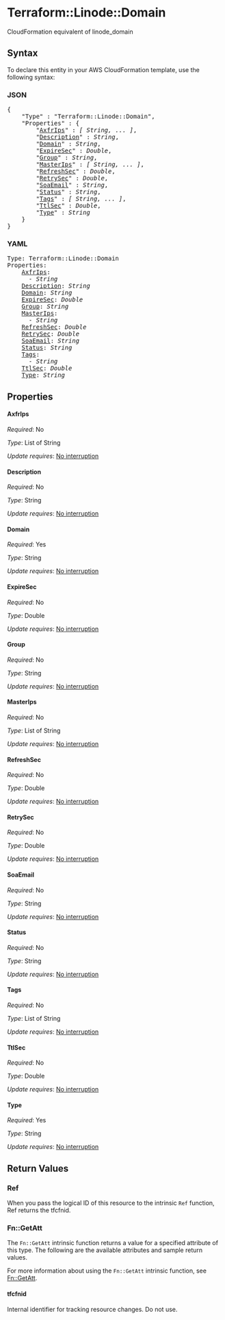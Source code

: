 # Terraform::Linode::Domain

CloudFormation equivalent of linode_domain

## Syntax

To declare this entity in your AWS CloudFormation template, use the following syntax:

### JSON

<pre>
{
    "Type" : "Terraform::Linode::Domain",
    "Properties" : {
        "<a href="#axfrips" title="AxfrIps">AxfrIps</a>" : <i>[ String, ... ]</i>,
        "<a href="#description" title="Description">Description</a>" : <i>String</i>,
        "<a href="#domain" title="Domain">Domain</a>" : <i>String</i>,
        "<a href="#expiresec" title="ExpireSec">ExpireSec</a>" : <i>Double</i>,
        "<a href="#group" title="Group">Group</a>" : <i>String</i>,
        "<a href="#masterips" title="MasterIps">MasterIps</a>" : <i>[ String, ... ]</i>,
        "<a href="#refreshsec" title="RefreshSec">RefreshSec</a>" : <i>Double</i>,
        "<a href="#retrysec" title="RetrySec">RetrySec</a>" : <i>Double</i>,
        "<a href="#soaemail" title="SoaEmail">SoaEmail</a>" : <i>String</i>,
        "<a href="#status" title="Status">Status</a>" : <i>String</i>,
        "<a href="#tags" title="Tags">Tags</a>" : <i>[ String, ... ]</i>,
        "<a href="#ttlsec" title="TtlSec">TtlSec</a>" : <i>Double</i>,
        "<a href="#type" title="Type">Type</a>" : <i>String</i>
    }
}
</pre>

### YAML

<pre>
Type: Terraform::Linode::Domain
Properties:
    <a href="#axfrips" title="AxfrIps">AxfrIps</a>: <i>
      - String</i>
    <a href="#description" title="Description">Description</a>: <i>String</i>
    <a href="#domain" title="Domain">Domain</a>: <i>String</i>
    <a href="#expiresec" title="ExpireSec">ExpireSec</a>: <i>Double</i>
    <a href="#group" title="Group">Group</a>: <i>String</i>
    <a href="#masterips" title="MasterIps">MasterIps</a>: <i>
      - String</i>
    <a href="#refreshsec" title="RefreshSec">RefreshSec</a>: <i>Double</i>
    <a href="#retrysec" title="RetrySec">RetrySec</a>: <i>Double</i>
    <a href="#soaemail" title="SoaEmail">SoaEmail</a>: <i>String</i>
    <a href="#status" title="Status">Status</a>: <i>String</i>
    <a href="#tags" title="Tags">Tags</a>: <i>
      - String</i>
    <a href="#ttlsec" title="TtlSec">TtlSec</a>: <i>Double</i>
    <a href="#type" title="Type">Type</a>: <i>String</i>
</pre>

## Properties

#### AxfrIps

_Required_: No

_Type_: List of String

_Update requires_: [No interruption](https://docs.aws.amazon.com/AWSCloudFormation/latest/UserGuide/using-cfn-updating-stacks-update-behaviors.html#update-no-interrupt)

#### Description

_Required_: No

_Type_: String

_Update requires_: [No interruption](https://docs.aws.amazon.com/AWSCloudFormation/latest/UserGuide/using-cfn-updating-stacks-update-behaviors.html#update-no-interrupt)

#### Domain

_Required_: Yes

_Type_: String

_Update requires_: [No interruption](https://docs.aws.amazon.com/AWSCloudFormation/latest/UserGuide/using-cfn-updating-stacks-update-behaviors.html#update-no-interrupt)

#### ExpireSec

_Required_: No

_Type_: Double

_Update requires_: [No interruption](https://docs.aws.amazon.com/AWSCloudFormation/latest/UserGuide/using-cfn-updating-stacks-update-behaviors.html#update-no-interrupt)

#### Group

_Required_: No

_Type_: String

_Update requires_: [No interruption](https://docs.aws.amazon.com/AWSCloudFormation/latest/UserGuide/using-cfn-updating-stacks-update-behaviors.html#update-no-interrupt)

#### MasterIps

_Required_: No

_Type_: List of String

_Update requires_: [No interruption](https://docs.aws.amazon.com/AWSCloudFormation/latest/UserGuide/using-cfn-updating-stacks-update-behaviors.html#update-no-interrupt)

#### RefreshSec

_Required_: No

_Type_: Double

_Update requires_: [No interruption](https://docs.aws.amazon.com/AWSCloudFormation/latest/UserGuide/using-cfn-updating-stacks-update-behaviors.html#update-no-interrupt)

#### RetrySec

_Required_: No

_Type_: Double

_Update requires_: [No interruption](https://docs.aws.amazon.com/AWSCloudFormation/latest/UserGuide/using-cfn-updating-stacks-update-behaviors.html#update-no-interrupt)

#### SoaEmail

_Required_: No

_Type_: String

_Update requires_: [No interruption](https://docs.aws.amazon.com/AWSCloudFormation/latest/UserGuide/using-cfn-updating-stacks-update-behaviors.html#update-no-interrupt)

#### Status

_Required_: No

_Type_: String

_Update requires_: [No interruption](https://docs.aws.amazon.com/AWSCloudFormation/latest/UserGuide/using-cfn-updating-stacks-update-behaviors.html#update-no-interrupt)

#### Tags

_Required_: No

_Type_: List of String

_Update requires_: [No interruption](https://docs.aws.amazon.com/AWSCloudFormation/latest/UserGuide/using-cfn-updating-stacks-update-behaviors.html#update-no-interrupt)

#### TtlSec

_Required_: No

_Type_: Double

_Update requires_: [No interruption](https://docs.aws.amazon.com/AWSCloudFormation/latest/UserGuide/using-cfn-updating-stacks-update-behaviors.html#update-no-interrupt)

#### Type

_Required_: Yes

_Type_: String

_Update requires_: [No interruption](https://docs.aws.amazon.com/AWSCloudFormation/latest/UserGuide/using-cfn-updating-stacks-update-behaviors.html#update-no-interrupt)

## Return Values

### Ref

When you pass the logical ID of this resource to the intrinsic `Ref` function, Ref returns the tfcfnid.

### Fn::GetAtt

The `Fn::GetAtt` intrinsic function returns a value for a specified attribute of this type. The following are the available attributes and sample return values.

For more information about using the `Fn::GetAtt` intrinsic function, see [Fn::GetAtt](https://docs.aws.amazon.com/AWSCloudFormation/latest/UserGuide/intrinsic-function-reference-getatt.html).

#### tfcfnid

Internal identifier for tracking resource changes. Do not use.

